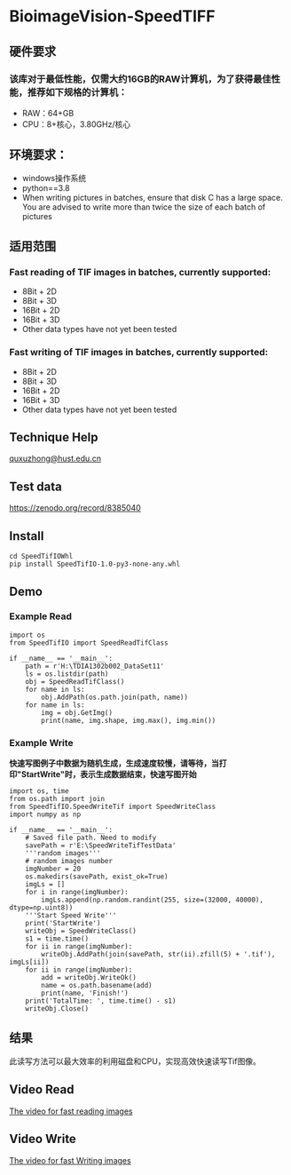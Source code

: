 # BioimageVision-SpeedTIFF
## 硬件要求
### 该库对于最低性能，仅需大约16GB的RAW计算机，为了获得最佳性能，推荐如下规格的计算机：
* RAW：64+GB
* CPU：8+核心，3.80GHz/核心

## 环境要求：
* windows操作系统
* python==3.8
* When writing pictures in batches, ensure that disk C has a large space. You are advised to write more than twice the size of each batch of pictures
  
## 适用范围
### Fast reading of TIF images in batches, currently supported:
* 8Bit + 2D
* 8Bit + 3D
* 16Bit + 2D
* 16Bit + 3D
* Other data types have not yet been tested   

### Fast writing of TIF images in batches, currently supported:
* 8Bit + 2D
* 8Bit + 3D
* 16Bit + 2D
* 16Bit + 3D
* Other data types have not yet been tested

  
## Technique Help
quxuzhong@hust.edu.cn
## Test data
https://zenodo.org/record/8385040

## Install
```
cd SpeedTifIOWhl
pip install SpeedTifIO-1.0-py3-none-any.whl
```
## Demo
### Example Read
```
import os
from SpeedTifIO import SpeedReadTifClass

if __name__ == '__main__':    
    path = r'H:\TDIA1302b002_DataSet11'
    ls = os.listdir(path)
    obj = SpeedReadTifClass()
    for name in ls:
        obj.AddPath(os.path.join(path, name))
    for name in ls:
        img = obj.GetImg()
        print(name, img.shape, img.max(), img.min())
```
### Example Write
**快速写图例子中数据为随机生成，生成速度较慢，请等待，当打印"StartWrite"时，表示生成数据结束，快速写图开始**
```
import os, time
from os.path import join
from SpeedTifIO.SpeedWriteTif import SpeedWriteClass
import numpy as np

if __name__ == '__main__':
    # Saved file path. Need to modify
    savePath = r'E:\SpeedWriteTifTestData'
    '''random images'''
    # random images number
    imgNumber = 20
    os.makedirs(savePath, exist_ok=True)
    imgLs = []
    for i in range(imgNumber):
        imgLs.append(np.random.randint(255, size=(32000, 40000), dtype=np.uint8))
    '''Start Speed Write'''
    print('StartWrite')
    writeObj = SpeedWriteClass()
    s1 = time.time()
    for ii in range(imgNumber):
        writeObj.AddPath(join(savePath, str(ii).zfill(5) + '.tif'), imgLs[ii])
    for ii in range(imgNumber):
        add = writeObj.WriteOk()
        name = os.path.basename(add)
        print(name, 'Finish!')
    print('TotalTime: ', time.time() - s1)
    writeObj.Close()
```
## 结果
此读写方法可以最大效率的利用磁盘和CPU，实现高效快速读写Tif图像。

## Video Read
[The video for fast reading images](https://github.com/QuantingweiImage/BioimageVision-SpeedTIFIO/assets/41601635/c5f85bf8-ab4e-4c8c-a2a1-713db3d16004)
## Video Write
[The video for fast Writing images](https://github.com/Quanlab-Bioimage/BioimageVision-SpeedTIFF/assets/41601635/34a59c19-3ddc-47e2-bc6a-25acfa97d2c3)
